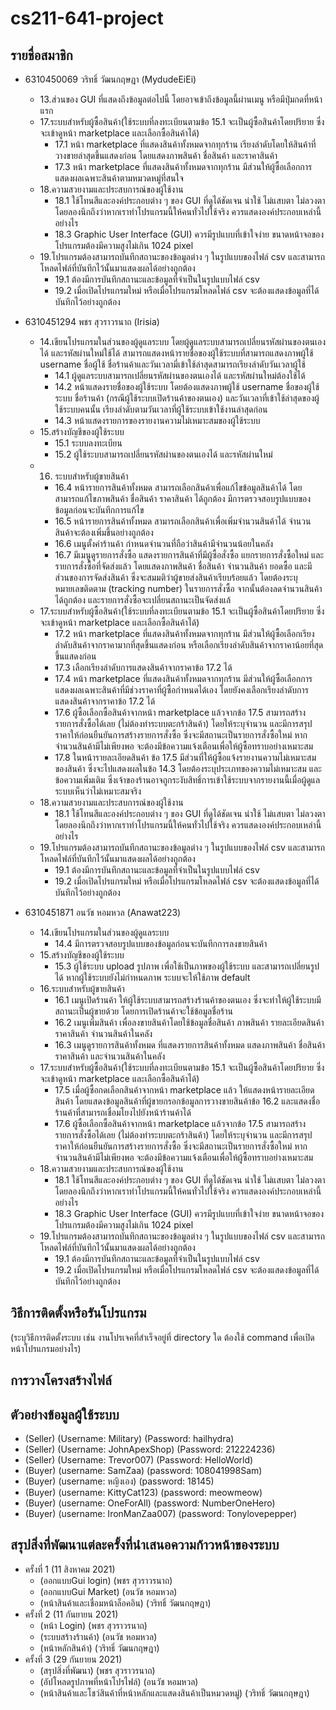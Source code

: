 # cs211-641-project

## รายชื่อสมาชิก
* 6310450069 วริทธิ์ วัฒนกฤษฎา (MydudeEiEi)
    * 13.ส่วนของ GUI ที่แสดงถึงข้อมูลต่อไปนี้ โดยอาจเข้าถึงข้อมูลนี้ผ่านเมนู หรือมีปุ่มกดที่หน้าแรก
    * 17.ระบบสำหรับผู้ซื้อสินค้า(ใช้ระบบที่ลงทะเบียนตามข้อ 15.1 จะเป็นผู้ซื้อสินค้าโดยปริยาย ซึ่งจะเข้าดูหน้า marketplace และเลือกซื้อสินค้าได้)
      * 17.1 หน้า marketplace ที่แสดงสินค้าทั้งหมดจากทุกร้าน เรียงลำดับโดยให้สินค้าที่วางขายล่าสุดขึ้นแสดงก่อน โดยแสดงภาพสินค้า ชื่อสินค้า และราคาสินค้า
      * 17.3 หน้า marketplace ที่แสดงสินค้าทั้งหมดจากทุกร้าน มีส่วนให้ผู้ซื้อเลือกการแสดงผลเฉพาะสินค้าตามหมวดหมู่ที่สนใจ
    * 18.ความสวยงามและประสบการณ์ของผู้ใช้งาน
      * 18.1 ใช้โทนสีและองค์ประกอบต่าง ๆ ของ GUI ที่ดูได้ชัดเจน น่าใช้ ไม่แสบตา ไม่ลวงตา โดยลองนึกถึงว่าหากเราทำโปรแกรมนี้ให้คนทั่วไปใช้จริง ควรแสดงองค์ประกอบเหล่านี้อย่างไร
      * 18.3 Graphic User Interface (GUI) ควรมีรูปแบบที่เข้าใจง่าย ขนาดหน้าจอของโปรแกรมต้องมีความสูงไม่เกิน 1024 pixel
    * 19.โปรแกรมต้องสามารถบันทึกสถานะของข้อมูลต่าง ๆ ในรูปแบบของไฟล์ csv และสามารถโหลดไฟล์ที่บันทึกไว้นั้นมาแสดงผลได้อย่างถูกต้อง
      * 19.1 ต้องมีการบันทึกสถานะและข้อมูลที่จำเป็นในรูปแบบไฟล์ csv
      * 19.2 เมื่อเปิดโปรแกรมใหม่ หรือเมื่อโปรแกรมโหลดไฟล์ csv จะต้องแสดงข้อมูลที่ได้บันทึกไว้อย่างถูกต้อง

  
* 6310451294 พชร สุวราวรนาถ (Irisia)
  * 14.เขียนโปรแกรมในส่วนของผู้ดูแลระบบ โดยผู้ดูแลระบบสามารถเปลี่ยนรหัสผ่านของตนเองได้ และรหัสผ่านใหม่ใช้ได้ สามารถแสดงหน้ารายชื่อของผู้ใช้ระบบที่สามารถแสดงภาพผู้ใช้ username ชื่อผู้ใช้ ชื่อร้านค้าและวันเวลามี่เข้าใช้ล่าสุดสามารถเรียงลำดับวันเวลาผู้ใช้
    * 14.1 ผู้ดูแลระบบสามารถเปลี่ยนรหัสผ่านของตนเองได้ และรหัสผ่านใหม่ต้องใช้ได้
    * 14.2 หน้าแสดงรายชื่อของผู้ใช้ระบบ โดยต้องแสดงภาพผู้ใช้ username ชื่อของผู้ใช้ระบบ ชื่อร้านค้า (กรณีผู้ใช้ระบบเปิดร้านค้าของตนเอง) และวันเวลาที่เข้าใช้ล่าสุดของผู้ใช้ระบบคนนั้น เรียงลำดับตามวันเวลาที่ผู้ใช้ระบบเข้าใช้งานล่าสุดก่อน
    * 14.3 หน้าแสดงรายการของรายงานความไม่เหมาะสมของผู้ใช้ระบบ
  * 15.สร้างบัญชีของผู้ใช้ระบบ
    * 15.1 ระบบลงทะเบียน
    * 15.2 ผู้ใช้ระบบสามารถเปลี่ยนรหัสผ่านของตนเองได้ และรหัสผ่านใหม่
  * 16. ระบบสำหรับผู้ขายสินค้า
    * 16.4 หน้ารายการสินค้าทั้งหมด สามารถเลือกสินค้าเพื่อแก้ไขข้อมูลสินค้าได้ โดยสามารถแก้ไขภาพสินค้า ชื่อสินค้า ราคาสินค้า ได้ถูกต้อง มีการตรวจสอบรูปแบบของข้อมูลก่อนจะบันทึกการแก้ไข
    * 16.5 หน้ารายการสินค้าทั้งหมด สามารถเลือกสินค้าเพื่อเพิ่มจำนวนสินค้าได้ จำนวนสินค้าจะต้องเพิ่มขึ้นอย่างถูกต้อง
    * 16.6 เมนูตั้งค่าร้านค้า กำหนดจำนวนที่ถือว่าสินค้ามีจำนวนน้อยในคลัง
    * 16.7 มีเมนูดูรายการสั่งซื้อ แสดงรายการสินค้าที่มีผู้ซื้อสั่งซื้อ แยกรายการสั่งซื้อใหม่ และรายการสั่งซื้อที่จัดส่งแล้ว โดยแสดงภาพสินค้า ชื่อสินค้า จำนวนสินค้า ยอดซื้อ และมีส่วนของการจัดส่งสินค้า ซึ่งจะสมมติว่าผู้ขายส่งสินค้าเรียบร้อยแล้ว โดยต้องระบุหมายเลขติดตาม (tracking number) ในรายการสั่งซื้อ จากนั้นต้องลดจำนวนสินค้าได้ถูกต้อง และรายการสั่งซื้อจะเปลี่ยนสถานะเป็นจัดส่งแล้
  * 17.ระบบสำหรับผู้ซื้อสินค้า(ใช้ระบบที่ลงทะเบียนตามข้อ 15.1 จะเป็นผู้ซื้อสินค้าโดยปริยาย ซึ่งจะเข้าดูหน้า marketplace และเลือกซื้อสินค้าได้)
    * 17.2 หน้า marketplace ที่แสดงสินค้าทั้งหมดจากทุกร้าน มีส่วนให้ผู้ซื้อเลือกเรียงลำดับสินค้าจากราคามากที่สุดขึ้นแสดงก่อน หรือเลือกเรียงลำดับสินค้าจากราคาน้อยที่สุดขึ้นแสดงก่อน
    * 17.3 เลือกเรียงลำดับการแสดงสินค้าจากราคาข้อ 17.2 ได้
    * 17.4 หน้า marketplace ที่แสดงสินค้าทั้งหมดจากทุกร้าน มีส่วนให้ผู้ซื้อเลือกการแสดงผลเฉพาะสินค้าที่มีช่วงราคาที่ผู้ซื้อกำหนดได้เอง โดยยังคงเลือกเรียงลำดับการแสดงสินค้าจากราคาข้อ 17.2 ได้
    * 17.6 ผู้ซื้อเลือกซื้อสินค้าจากหน้า marketplace แล้วจากข้อ 17.5 สามารถสร้างรายการสั่งซื้อได้เลย (ไม่ต้องทำระบบตะกร้าสินค้า) โดยให้ระบุจำนวน และมีการสรุปราคาให้ก่อนยืนยันการสร้างรายการสั่งซื้อ ซึ่งจะมีสถานะเป็นรายการสั่งซื้อใหม่ หากจำนวนสินค้ามีไม่เพียงพอ จะต้องมีข้อความแจ้งเตือนเพื่อให้ผู้ซื้อทราบอย่างเหมาะสม
    * 17.8 ในหน้ารายละเอียดสินค้า ข้อ 17.5 มีส่วนที่ให้ผู้ซื้อแจ้งรายงานความไม่เหมาะสมของสินค้า ซึ่งจะไปแสดงผลในข้อ 14.3 โดยต้องระบุประเภทของความไม่เหมาะสม และข้อความเพิ่มเติม ซึ่งเจ้าของร้านอาจถูกระงับสิทธิ์การเข้าใช้ระบบจากรายงานนี้เมื่อผู้ดูแลระบบเห็นว่าไม่เหมาะสมจริง
  * 18.ความสวยงามและประสบการณ์ของผู้ใช้งาน
    * 18.1 ใช้โทนสีและองค์ประกอบต่าง ๆ ของ GUI ที่ดูได้ชัดเจน น่าใช้ ไม่แสบตา ไม่ลวงตา โดยลองนึกถึงว่าหากเราทำโปรแกรมนี้ให้คนทั่วไปใช้จริง ควรแสดงองค์ประกอบเหล่านี้อย่างไร
  * 19.โปรแกรมต้องสามารถบันทึกสถานะของข้อมูลต่าง ๆ ในรูปแบบของไฟล์ csv และสามารถโหลดไฟล์ที่บันทึกไว้นั้นมาแสดงผลได้อย่างถูกต้อง
    * 19.1 ต้องมีการบันทึกสถานะและข้อมูลที่จำเป็นในรูปแบบไฟล์ csv
    * 19.2 เมื่อเปิดโปรแกรมใหม่ หรือเมื่อโปรแกรมโหลดไฟล์ csv จะต้องแสดงข้อมูลที่ได้บันทึกไว้อย่างถูกต้อง


* 6310451871 อนวัช หอมหวล (Anawat223)  
  * 14.เขียนโปรแกรมในส่วนของผู้ดูแลระบบ
    * 14.4 มีการตรวจสอบรูปแบบของข้อมูลก่อนจะบันทึกการลงขายสินค้า 
  * 15.สร้างบัญชีของผู้ใช้ระบบ
    * 15.3 ผู้ใช้ระบบ upload รูปภาพ เพื่อใช้เป็นภาพของผู้ใช้ระบบ และสามารถเปลี่ยนรูปได้ หากผู้ใช้ระบบยังไม่กำหนดภาพ ระบบจะให้ใช้ภาพ default
  * 16.ระบบสำหรับผู้ขายสินค้า
    * 16.1 เมนูเปิดร้านค้า ให้ผู้ใช้ระบบสามารถสร้างร้านค้าของตนเอง ซึ่งจะทำให้ผู้ใช้ระบบมีสถานะเป็นผู้ขายด้วย โดยการเปิดร้านค้าจะใช้ข้อมูลชื่อร้าน
    * 16.2 เมนูเพิ่มสินค้า เพื่อลงขายสินค้าโดยใช้ข้อมูลชื่อสินค้า ภาพสินค้า รายละเอียดสินค้า ราคาสินค้า จำนวนสินค้าในคลัง
    * 16.3 เมนูดูรายการสินค้าทั้งหมด ที่แสดงรายการสินค้าทั้งหมด แสดงภาพสินค้า ชื่อสินค้า ราคาสินค้า และจำนวนสินค้าในคลัง
  * 17.ระบบสำหรับผู้ซื้อสินค้า(ใช้ระบบที่ลงทะเบียนตามข้อ 15.1 จะเป็นผู้ซื้อสินค้าโดยปริยาย ซึ่งจะเข้าดูหน้า marketplace และเลือกซื้อสินค้าได้)
    * 17.5  เมื่อผู้ซื้อกดเลือกสินค้าจากหน้า marketplace แล้ว ให้แสดงหน้ารายละเอียดสินค้า โดยแสดงข้อมูลสินค้าที่ผู้ขายกรอกข้อมูลการวางขายสินค้าข้อ 16.2 และแสดงชื่อร้านค้าที่สามารถเชื่อมโยงไปยังหน้าร้านค้าได้
    * 17.6 ผู้ซื้อเลือกซื้อสินค้าจากหน้า marketplace แล้วจากข้อ 17.5 สามารถสร้างรายการสั่งซื้อได้เลย (ไม่ต้องทำระบบตะกร้าสินค้า) โดยให้ระบุจำนวน และมีการสรุปราคาให้ก่อนยืนยันการสร้างรายการสั่งซื้อ ซึ่งจะมีสถานะเป็นรายการสั่งซื้อใหม่ หากจำนวนสินค้ามีไม่เพียงพอ จะต้องมีข้อความแจ้งเตือนเพื่อให้ผู้ซื้อทราบอย่างเหมาะสม
  * 18.ความสวยงามและประสบการณ์ของผู้ใช้งาน
    * 18.1 ใช้โทนสีและองค์ประกอบต่าง ๆ ของ GUI ที่ดูได้ชัดเจน น่าใช้ ไม่แสบตา ไม่ลวงตา โดยลองนึกถึงว่าหากเราทำโปรแกรมนี้ให้คนทั่วไปใช้จริง ควรแสดงองค์ประกอบเหล่านี้อย่างไร
    * 18.3 Graphic User Interface (GUI) ควรมีรูปแบบที่เข้าใจง่าย ขนาดหน้าจอของโปรแกรมต้องมีความสูงไม่เกิน 1024 pixel 
  * 19.โปรแกรมต้องสามารถบันทึกสถานะของข้อมูลต่าง ๆ ในรูปแบบของไฟล์ csv และสามารถโหลดไฟล์ที่บันทึกไว้นั้นมาแสดงผลได้อย่างถูกต้อง
    * 19.1 ต้องมีการบันทึกสถานะและข้อมูลที่จำเป็นในรูปแบบไฟล์ csv
    * 19.2 เมื่อเปิดโปรแกรมใหม่ หรือเมื่อโปรแกรมโหลดไฟล์ csv จะต้องแสดงข้อมูลที่ได้บันทึกไว้อย่างถูกต้อง


## วิธีการติดตั้งหรือรันโปรแกรม
(ระบุวิธีการติดตั้งระบบ เช่น งานโปรเจคที่สำเร็จอยู่ที่ directory ใด ต้องใช้ command เพื่อเปิดหน้าโปรแกรมอย่างไร)


## การวางโครงสร้างไฟล์

## ตัวอย่างข้อมูลผู้ใช้ระบบ
* (Seller) (Username: Military) (Password: hailhydra)
* (Seller) (Username: JohnApexShop) (Password: 212224236)
* (Seller) (Username: Trevor007) (Password: HelloWorld)
* (Buyer) (username: SamZaa) (password: 108041998Sam)
* (Buyer) (username: หญิงเอง) (password: 18145)
* (Buyer) (username: KittyCat123) (password: meowmeow)
* (Buyer) (username: OneForAll) (password: NumberOneHero)
* (Buyer) (username: IronManZaa007) (password: Tonylovepepper)

## สรุปสิ่งที่พัฒนาแต่ละครั้งที่นำเสนอความก้าวหน้าของระบบ
* ครั้งที่ 1 (11 สิงหาคม 2021)
  * (ออกแบบGui login) (พชร สุวราวรนาถ)
  * (ออกแบบGui Market) (อนวัช หอมหวล)
  * (หน้าสินค้าและเชื่อมหน้าล็อคอิน) (วริทธิ์ วัฒนกฤษฎา)
* ครั้งที่ 2 (11 กันยายน 2021)
  * (หน้า Login) (พชร สุวราวรนาถ)
  * (ระบบสร้างร้านค้า) (อนวัช หอมหวล)
  * (หน้าหลักสินค้า) (วริทธิ์ วัฒนกฤษฎา)
* ครั้งที่ 3 (29 กันยายน 2021)
  * (สรุปสิ่งที่พัฒนา) (พชร สุวราวรนาถ)
  * (อัปโหลดรูปภาพที่หน้าโปรไฟล์) (อนวัช หอมหวล)
  * (หน้าสินค้าและโชว์สินค้าที่หน้าหลักและแสดงสินค้าเป็นหมวดหมู่) (วริทธิ์ วัฒนกฤษฎา)